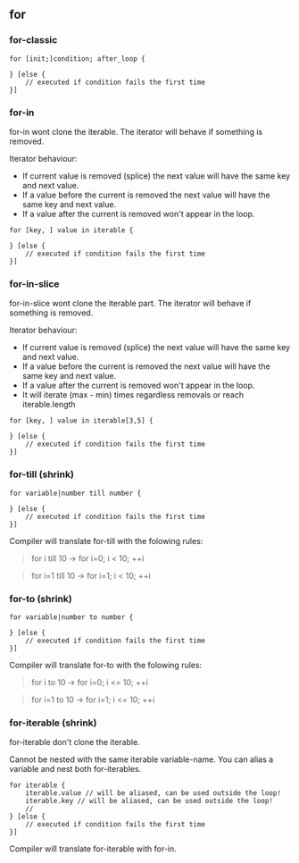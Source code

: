 ## for

### for-classic
```
for [init;]condition; after_loop {

} [else {
    // executed if condition fails the first time
}]

```


### for-in

for-in wont clone the iterable. The iterator will behave if something is removed.

Iterator behaviour:

* If current value is removed (splice) the next value will have the same key and next value.
* If a value before the current is removed the next value will have the same key and next value.
* If a value after the current is removed won't appear in the loop.

```
for [key, ] value in iterable {

} [else {
    // executed if condition fails the first time
}]
```

### for-in-slice

for-in-slice wont clone the iterable part. The iterator will behave if something is removed.

Iterator behaviour:

* If current value is removed (splice) the next value will have the same key and next value.
* If a value before the current is removed the next value will have the same key and next value.
* If a value after the current is removed won't appear in the loop.
* It will iterate (max - min) times regardless removals or reach iterable.length

```
for [key, ] value in iterable[3,5] {

} [else {
    // executed if condition fails the first time
}]
```

### for-till (shrink)

```
for variable|number till number {

} [else {
    // executed if condition fails the first time
}]
```

Compiler will translate for-till with the folowing rules:
> for i till 10 -> for i=0; i < 10; ++i

> for i=1 till 10 -> for i=1; i < 10; ++i

### for-to  (shrink)

```
for variable|number to number {

} [else {
    // executed if condition fails the first time
}]
```

Compiler will translate for-to with the folowing rules:
> for i to 10 -> for i=0; i <= 10; ++i

> for i=1 to 10 -> for i=1; i <= 10; ++i

### for-iterable (shrink)

for-iterable don't clone the iterable.

Cannot be nested with the same iterable variable-name. You can alias a variable and nest both for-iterables.

```
for iterable {
    iterable.value // will be aliased, can be used outside the loop!
    iterable.key // will be aliased, can be used outside the loop!
    // 
} [else {
    // executed if condition fails the first time
}]
```

Compiler will translate for-iterable with for-in.
